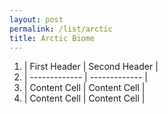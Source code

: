 ```yaml
---
layout: post
permalink: /list/arctic
title: Arctic Biome
---
```


1. | First Header  | Second Header |
1. | ------------- | ------------- |
1. | Content Cell  | Content Cell  |
1. | Content Cell  | Content Cell  |
 
